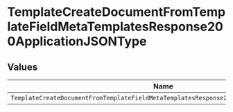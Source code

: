 # TemplateCreateDocumentFromTemplateFieldMetaTemplatesResponse200ApplicationJSONType


## Values

| Name                                                                                     | Value                                                                                    |
| ---------------------------------------------------------------------------------------- | ---------------------------------------------------------------------------------------- |
| `TemplateCreateDocumentFromTemplateFieldMetaTemplatesResponse200ApplicationJSONTypeText` | text                                                                                     |